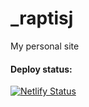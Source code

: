 # _raptisj

My personal site

#### Deploy status:

[![Netlify Status](https://api.netlify.com/api/v1/badges/ae98c3e8-63c1-4e74-90fd-02980a1f77b5/deploy-status)](https://app.netlify.com/sites/super-sundae-7cd3d5/deploys)